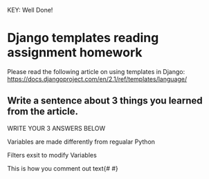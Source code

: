 KEY: Well Done!


# Django templates reading assignment homework

Please read the following article on using templates in Django: https://docs.djangoproject.com/en/2.1/ref/templates/language/

## Write a sentence about 3 things you learned from the article. 

WRITE YOUR 3 ANSWERS BELOW

Variables are made differently from regualar Python

Filters exsit to modify Variables

This is how you comment out text{# #}
